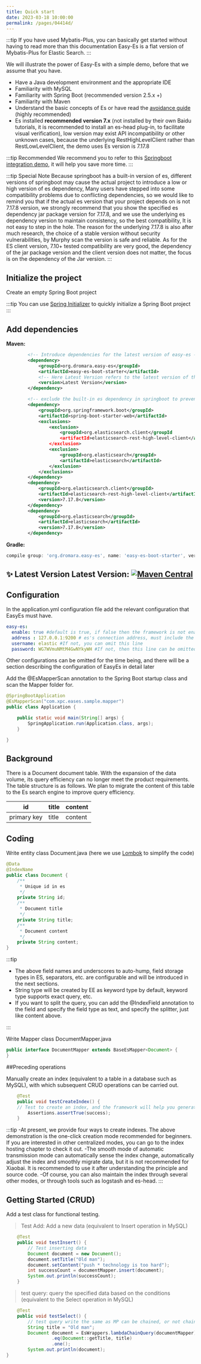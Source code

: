 ```yaml
---
title: Quick start
date: 2023-03-18 10:00:00
permalink: /pages/04414d/
---
```

:::tip
If you have used Mybatis-Plus, you can basically get started without having to read more than this documentation
Easy-Es is a flat version of Mybatis-Plus for Elastic Search.
:::

We will illustrate the power of Easy-Es with a simple demo, before that we assume that you have.

- Have a Java development environment and the appropriate IDE
- Familiarity with MySQL
- Familiarity with Spring Boot (recommended version 2.5.x +)
- Familiarity with Maven
- Understand the basic concepts of Es or have read the [avoidance guide](/pages/4c01d7/) (highly recommended)
- Es installed **recommended version 7.x** (not installed by their own Baidu tutorials, it is recommended to install an es-head plug-in, to facilitate visual verification), low version may exist API incompatibility or other unknown cases, because the underlying RestHighLevelClient rather than RestLowLevelClient, the demo uses Es version is 7.17.8

:::tip Recommended
We recommend you to refer to this [Springboot integration demo](/pages/e12389/), it will help you save more time.
:::

:::tip Special Note
Because springboot has a built-in version of es, different versions of springboot may cause the actual project to introduce a low or high version of es dependency,
Many users have stepped into some compatibility problems due to conflicting dependencies, so we would like to remind you that if the actual es version that your project depends on is not
7.17.8 version, we strongly recommend that you show the specified es dependency jar package version for 7.17.8, and we use the underlying es dependency version to maintain consistency, so the best compatibility,
It is not easy to step in the hole. The reason for the underlying 7.17.8 is also after much research, the choice of a stable version without security vulnerabilities, by Murphy scan the version is safe and reliable.
As for the ES client version, 7.10+ tested compatibility are very good, the dependency of the jar package version and the client version does not matter, the focus is on the dependency of the Jar version.
:::

## Initialize the project

Create an empty Spring Boot project

:::tip
You can use [Spring Initializer](https://start.spring.io/) to quickly initialize a Spring Boot project
:::

## Add dependencies

**Maven:**

```xml
        <!-- Introduce dependencies for the latest version of easy-es -->
        <dependency>
            <groupId>org.dromara.easy-es</groupId>
            <artifactId>easy-es-boot-starter</artifactId>
            <!-- Here Latest Version refers to the latest version of the dependency, such as 2.0.0, which can be obtained from the image below -->
            <version>Latest Version</version>
        </dependency>

        <!-- exclude the built-in es dependency in springboot to prevent conflicts with the easy-es dependency -->
        <dependency>
            <groupId>org.springframework.boot</groupId>
            <artifactId>spring-boot-starter-web</artifactId>
            <exclusions>
                <exclusion>
                    <groupId>org.elasticsearch.client</groupId
                    <artifactId>elasticsearch-rest-high-level-client</artifactId
                </exclusion>
                <exclusion>
                    <groupId>org.elasticsearch</groupId>
                    <artifactId>elasticsearch</artifactId>
                </exclusion>
            </exclusions>
        </dependency>
        <dependency>
            <groupId>org.elasticsearch.client</groupId>
            <artifactId>elasticsearch-rest-high-level-client</artifactId>
            <version>7.17.8</version>
        </dependency>
        <dependency>
            <groupId>org.elasticsearch</groupId>
            <artifactId>elasticsearch</artifactId>
            <version>7.17.8</version>
        </dependency>
```

**Gradle:**

```groovy
compile group: 'org.dromara.easy-es', name: 'easy-es-boot-starter', version: 'Latest Version'
```

## ✨ Latest Version Latest Version: [![Maven Central](https://img.shields.io/github/v/release/xpc1024/easy-es?include_prereleases&logo=xpc&style=plastic)](https://search.maven.org/search?q=g:io.github.xpc1024%20a:easy-*)

## Configuration

In the application.yml configuration file add the relevant configuration that EasyEs must have.
```yaml
easy-es:
  enable: true #default is true, if false then the framework is not enabled
  address : 127.0.0.1:9200 # es's connection address, must include the port If it is a cluster, it can be separated by a comma Example: 127.0.0.1:9200,127.0.0.2:9200
  username: elastic #If not, you can omit this line
  password: WG7WVmuNMtM4GwNYkyWH #If not, then this line can be omitted
````
Other configurations can be omitted for the time being, and there will be a section describing the configuration of EasyEs in detail later

Add the @EsMapperScan annotation to the Spring Boot startup class and scan the Mapper folder for.
```java
@SpringBootApplication
@EsMapperScan("com.xpc.eases.sample.mapper")
public class Application {

    public static void main(String[] args) {
        SpringApplication.run(Application.class, args);
    }

}
```
## Background

There is a Document document table. With the expansion of the data volume, its query efficiency can no longer meet the product requirements. The table structure is as follows. We plan to migrate the content of this table to the Es search engine to improve query efficiency.

| id | title | content |
| --- | --- | --- |
| primary key | title | content |

## Coding

Write entity class Document.java (here we use [Lombok](https://www.projectlombok.org/) to simplify the code)
```java
@Data
@IndexName
public class Document {
    /**
     * Unique id in es
     */	
    private String id;
    /**
     * Document title
     */
    private String title;
    /**
     * Document content
     */
    private String content;
}
```

:::tip
- The above field names and underscores to auto-hump, field storage types in ES, separators, etc. are configurable and will be introduced in the next sections.
- String type will be created by EE as keyword type by default, keyword type supports exact query, etc.
- If you want to split the query, you can add the @IndexField annotation to the field and specify the field type as text, and specify the splitter, just like content above.
  
:::

Write Mapper class DocumentMapper.java
```java
public interface DocumentMapper extends BaseEsMapper<Document> {
}
```
##Preceding operations

Manually create an index (equivalent to a table in a database such as MySQL), with which subsequent CRUD operations can be carried out.
```java
    @Test
    public void testCreateIndex() {
    // Test to create an index, and the framework will help you generate the index with one click according to the user-defined comments added on the entity classes and fields. Make sure that the index hosting mode is in manual mode (it is in this mode by default), and it will conflict if it is automatic.        boolean success = documentMapper.createIndex();
        Assertions.assertTrue(success);
    }
```

:::tip 
-At present, we provide four ways to create indexes. The above demonstration is the one-click creation mode recommended for beginners. If you are interested in other centralized modes, you can go to the index hosting chapter to check it out.
-The smooth mode of automatic transmission mode can automatically sense the index change, automatically adjust the index and smoothly migrate data, but it is not recommended for Xiaobai. It is recommended to use it after understanding the principle and source code.
-Of course, you can also maintain the index through several other modes, or through tools such as logstash and es-head.
:::

## Getting Started (CRUD)

Add a test class for functional testing.

> Test Add: Add a new data (equivalent to Insert operation in MySQL)

```java
    @Test
    public void testInsert() {
        // Test inserting data
        Document document = new Document();
        document.setTitle("Old man");
        document.setContent("push * technology is too hard");
        int successCount = documentMapper.insert(document);
        System.out.println(successCount);
    }
```
> test query: query the specified data based on the conditions (equivalent to the Select operation in MySQL)

``` java
    @Test
    public void testSelect() {
        // test query write the same as MP can be chained, or not chained according to the use of flexible choice can be
        String title = "Old man";
        Document document = EsWrappers.lambdaChainQuery(documentMapper)
                 .eq(Document::getTitle, title)
                 .one();
        System.out.println(document);
}
```